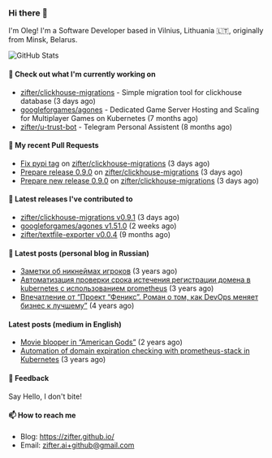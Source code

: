 ### Hi there 👋

I'm Oleg! I'm a Software Developer based in Vilnius, Lithuania 🇱🇹, originally from Minsk, Belarus.

![GitHub Stats](https://github-readme-stats.vercel.app/api?username=zifter&count_private=true&theme=tokyonight&show_icons=true)

#### 👷 Check out what I'm currently working on

- [zifter/clickhouse-migrations](https://github.com/zifter/clickhouse-migrations) - Simple migration tool for clickhouse database (3 days ago)
- [googleforgames/agones](https://github.com/googleforgames/agones) - Dedicated Game Server Hosting and Scaling for Multiplayer Games on Kubernetes (7 months ago)
- [zifter/u-trust-bot](https://github.com/zifter/u-trust-bot) - Telegram Personal Assistent (8 months ago)

#### 🔨 My recent Pull Requests

- [Fix pypi tag](https://github.com/zifter/clickhouse-migrations/pull/35) on [zifter/clickhouse-migrations](https://github.com/zifter/clickhouse-migrations) (3 days ago)
- [Prepare release 0.9.0](https://github.com/zifter/clickhouse-migrations/pull/34) on [zifter/clickhouse-migrations](https://github.com/zifter/clickhouse-migrations) (3 days ago)
- [Prepare new release 0.9.0](https://github.com/zifter/clickhouse-migrations/pull/33) on [zifter/clickhouse-migrations](https://github.com/zifter/clickhouse-migrations) (3 days ago)

#### 🚀 Latest releases I've contributed to
- [zifter/clickhouse-migrations v0.9.1](https://github.com/zifter/clickhouse-migrations/releases/tag/v0.9.1) (3 days ago)
- [googleforgames/agones v1.51.0](https://github.com/googleforgames/agones/releases/tag/v1.51.0) (2 weeks ago)
- [zifter/textfile-exporter v0.0.4](https://github.com/zifter/textfile-exporter/releases/tag/v0.0.4) (9 months ago)

#### 📄 Latest posts (personal blog in Russian)
- [Заметки об никнеймах игроков](https://zifter.github.io/offtopic/gamedev/2021/12/10/nicknames-in-games.html) (3 years ago)
- [Автоматизация проверки срока истечения регистрации домена в kubernetes с использованием prometheus](https://zifter.github.io/devops/2021/09/12/domain-expiration-prometheus-exporter.html) (3 years ago)
- [Впечатление от “Проект “Феникс”. Роман о том, как DevOps меняет бизнес к лучшему”](https://zifter.github.io/offtopic/2021/01/09/fenix-book-review.html) (4 years ago)

#### Latest posts (medium in English)
- [Movie blooper in “American Gods”](https://medium.com/@zifter/movie-blooper-in-american-gods-aee3b286b899?source=rss-766601af1f16------2) (2 years ago)
- [Automation of domain expiration checking with prometheus-stack in Kubernetes](https://medium.com/@zifter/automation-of-domain-expiration-checking-with-prometheus-stack-in-kubernetes-ea4e4571f5b4?source=rss-766601af1f16------2) (3 years ago)

#### 💬 Feedback

Say Hello, I don't bite!

#### 📫 How to reach me

- Blog: https://zifter.github.io/
- Email: zifter.ai+github@gmail.com
